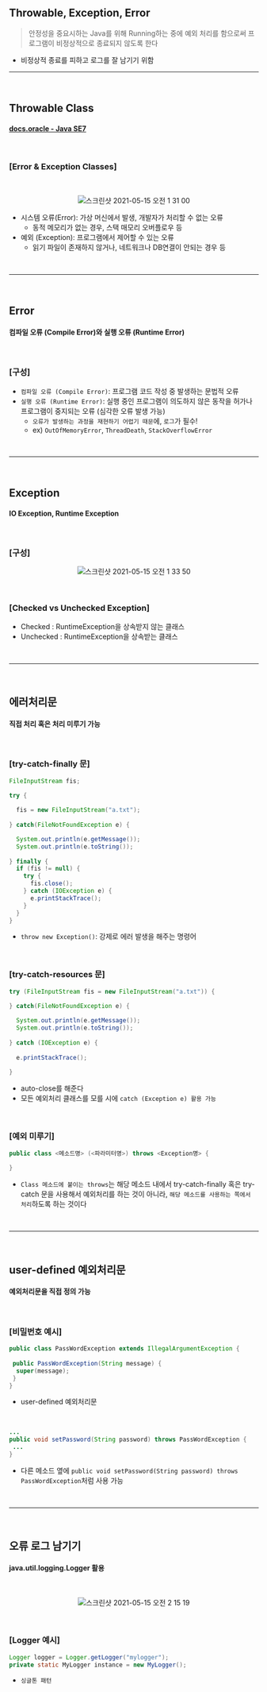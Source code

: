 ## Throwable, Exception, Error
> 안정성을 중요시하는 Java를 위해 Running하는 중에 예외 처리를 함으로써 프로그램이 비정상적으로 종료되지 않도록 한다
* 비정상적 종료를 피하고 로그를 잘 남기기 위함

<hr>
<br>

## Throwable Class
#### [docs.oracle - Java SE7](https://docs.oracle.com/javase/7/docs/api/java/lang/Throwable.html)

<br>

### [Error & Exception Classes]

<br>

<div align="center">
  
  ![스크린샷 2021-05-15 오전 1 31 00](https://user-images.githubusercontent.com/37537227/118300713-36066580-b51d-11eb-8c44-5ecfccf1806c.png)

</div>

* 시스템 오류(Error): 가상 머신에서 발생, 개발자가 처리할 수 없는 오류
  * 동적 메모리가 없는 경우, 스택 매모리 오버플로우 등
* 예외 (Exception): 프로그램에서 제어할 수 있는 오류
  * 읽기 파일이 존재하지 않거나, 네트워크나 DB연결이 안되는 경우 등

<br>
<hr>
<br>

## Error
#### 컴파일 오류 (Compile Error)와 실행 오류 (Runtime Error)

<br>

### [구성]

* ```컴파일 오류 (Compile Error)```: 프로그램 코드 작성 중 발생하는 문법적 오류
* ```실행 오류 (Runtime Error)```: 실행 중인 프로그램이 의도하지 않은 동작을 허가나 프로그램이 중지되는 오류 (심각한 오류 발생 가능)
  * ```오류가 발생하는 과정을 재현하기 어렵기 때문```에, ```로그```가 필수!
  * ex) `OutOfMemoryError`, `ThreadDeath`, `StackOverflowError`

<br>
<hr>
<br>

## Exception
#### IO Exception, Runtime Exception

<br>

### [구성]

<div align="center">
  
  ![스크린샷 2021-05-15 오전 1 33 50](https://user-images.githubusercontent.com/37537227/118301063-9eeddd80-b51d-11eb-9d4a-aabf9beec1a9.png)
    
</div>

<br>

### [Checked vs Unchecked Exception]
* Checked : RuntimeException을 상속받지 않는 클래스
* Unchecked : RuntimeException을 상속받는 클래스

<br>
<hr>
<br>

## 에러처리문
#### 직접 처리 혹은 처리 미루기 가능

<br>

### [try-catch-finally 문]

```java
FileInputStream fis;

try {
  
  fis = new FileInputStream("a.txt");
  
} catch(FileNotFoundException e) {

  System.out.println(e.getMessage());
  System.out.println(e.toString());
  
} finally {
  if (fis != null) {
    try {
      fis.close();
    } catch (IOException e) {
      e.printStackTrace();
    }
  }
}
```
* ```throw new Exception()```: 강제로 에러 발생을 해주는 명령어

<br>

### [try-catch-resources 문]

```java
try (FileInputStream fis = new FileInputStream("a.txt")) {
    
} catch(FileNotFoundException e) {

  System.out.println(e.getMessage());
  System.out.println(e.toString());
  
} catch (IOException e) {
  
  e.printStackTrace();
  
}
```
* auto-close를 해준다
* 모든 예외처리 클래스를 모를 시에 ```catch (Exception e) 활용 가능```

<br>

### [예외 미루기]

```java
public class <메소드명> (<파라미터명>) throws <Exception명> {
 
}
```
* ```Class 메소드에 붙이는 throws```는 해당 메소드 내에서 try-catch-finally 혹은 try-catch 문을 사용해서 예외처리를 하는 것이 아니라, ```해당 메소드를 사용하는 쪽에서 처리```하도록 하는 것이다

<br>
<hr>
<br>

## user-defined 예외처리문
#### 예외처리문을 직접 정의 가능

<br>

### [비밀번호 예시]

```java
public class PassWordException extends IllegalArgumentException {
 
 public PassWordException(String message) {
  super(message);
 }
}
```

* user-defined 예외처리문

<br>

```java
...
public void setPassword(String password) throws PassWordException {
 ... 
}
```

* 다른 메소드 옆에 ```public void setPassword(String password) throws PassWordException```처럼 사용 가능

<br>
<hr>
<br>

## 오류 로그 남기기
#### java.util.logging.Logger 활용

<br>

<div align="center">
 
 ![스크린샷 2021-05-15 오전 2 15 19](https://user-images.githubusercontent.com/37537227/118305781-69e48980-b523-11eb-9554-3220c329c2ab.png)
 
</div>

<br>

### [Logger 예시]

```java
Logger logger = Logger.getLogger("mylogger");
private static MyLogger instance = new MyLogger();
```
* ```싱글톤 패턴```
